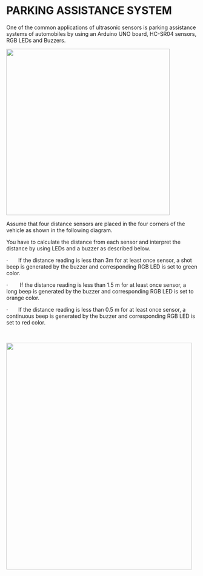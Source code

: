 <h1>PARKING ASSISTANCE SYSTEM</h1>
<p>One of the common applications of ultrasonic sensors is parking assistance systems of automobiles by using an Arduino UNO board, HC-SR04 sensors, RGB LEDs and Buzzers.</p>
<p><img src="https://lh6.googleusercontent.com/RGe5ogbIwWERbdcer7l-GE5QNVRSWHzH-HpAb4a0METyAcgI-RAwVJ5err1bA_NzFHFophKu7HxrulX6-9eCQXcltUut6J3Jtqh8NjCE3SR486o_DtFopLrwzgMdNMhfo-daW3gudBn4XbKsp_lYrFU" width="431" height="438"></p>
<p>Assume that four distance sensors are placed in the four corners of the vehicle as shown in the following diagram.</p>
<p>You have to calculate the distance from each sensor and interpret the distance by using LEDs and a buzzer as described below.</p>
<p>&middot;&nbsp; &nbsp;&nbsp; &nbsp;&nbsp;If the distance reading is less than 3m for at least once sensor, a shot beep is generated by the buzzer and corresponding RGB LED is set to green color.</p>
<p>&middot;&nbsp; &nbsp;&nbsp; &nbsp;&nbsp;&nbsp;If the distance reading is less than 1.5 m for at least once sensor, a long beep is generated by the buzzer and corresponding RGB LED is set to orange color.</p>
<p>&middot;&nbsp; &nbsp;&nbsp; &nbsp;&nbsp;If the distance reading is less than 0.5 m for at least once sensor, a continuous beep is generated by the buzzer and corresponding RGB LED is set to red color.</p>
<p><br></p>
<p><img src="https://lh3.googleusercontent.com/tIfXfyzTrQ6attylmQTiEo9qqdbSIpsF-YAf4IQn5XNjx6cOdI5Vl4-FDrubmcVUlD032cOG1ROlbwrcavSv_DyhvNYu01umiEgL9nmmNPGlhPffm6EvDXw9hKH5EhqnYU6qaBAaVeAbmalKas06sHg" width="490" height="597"></p>
<p><br></p>
<p><br></p>
<p><br></p>
